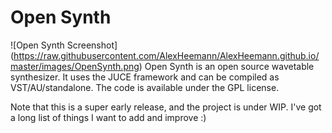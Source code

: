 # Open Synth
![Open Synth Screenshot]
(https://raw.githubusercontent.com/AlexHeemann/AlexHeemann.github.io/master/images/OpenSynth.png)
Open Synth is an open source wavetable synthesizer. It uses the JUCE framework and can be compiled as VST/AU/standalone. 
The code is available under the GPL license.

Note that this is a super early release, and the project is under WIP. I've got a long list of things I want to add and improve :)